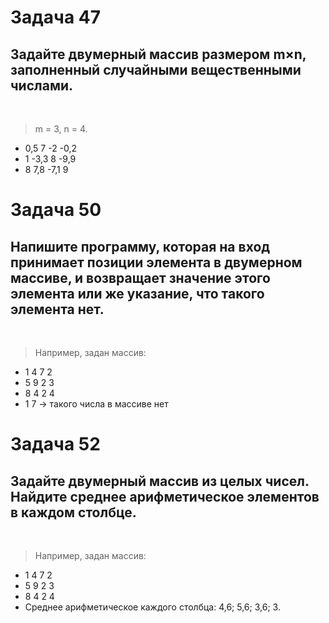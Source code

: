 # Задача 47
## Задайте двумерный массив размером m×n, заполненный случайными вещественными числами.
​
> m = 3, n = 4.
​
- 0,5 7 -2 -0,2
​
- 1 -3,3 8 -9,9
​
- 8 7,8 -7,1 9
​
# Задача 50
## Напишите программу, которая на вход принимает позиции элемента в двумерном массиве, и возвращает значение этого элемента или же указание, что такого элемента нет.
​
> Например, задан массив:
​
- 1 4 7 2
​
- 5 9 2 3
​
- 8 4 2 4
​
- 1 7 -> такого числа в массиве нет
​
# Задача 52
## Задайте двумерный массив из целых чисел. Найдите среднее арифметическое элементов в каждом столбце.
​
> Например, задан массив:

- 1 4 7 2
- 5 9 2 3
- 8 4 2 4
- Среднее арифметическое каждого столбца: 4,6; 5,6; 3,6; 3.